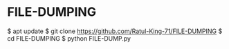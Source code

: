 # FILE-DUMPING

$ apt update
$ git clone https://github.com/Ratul-King-71/FILE-DUMPING
$ cd FILE-DUMPING
$ python FILE-DUMP.py

